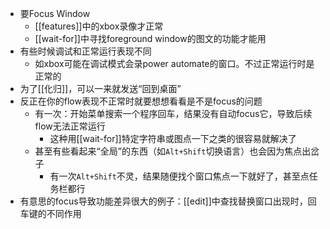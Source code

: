 - 要Focus Window
  - [[features]]中的xbox录像才正常
  - [[wait-for]]中寻找foreground window的图文的功能才能用
- 有些时候调试和正常运行表现不同
  - 如xbox可能在调试模式会录power automate的窗口。不过正常运行时是正常的
- 为了[[化归]]，可以一来就发送“回到桌面”
- 反正在你的flow表现不正常时就要想想看看是不是focus的问题
  - 有一次：开始菜单搜索一个程序回车，结果没有自动focus它，导致后续flow无法正常运行
    - 这种用[[wait-for]]特定字符串或图点一下之类的很容易就解决了
  - 甚至有些看起来“全局”的东西（如`Alt+Shift`切换语言）也会因为焦点出岔子
    - 有一次`Alt+Shift`不灵，结果随便找个窗口焦点一下就好了，甚至点任务栏都行
- 有意思的focus导致功能差异很大的例子：[[edit]]中查找替换窗口出现时，回车键的不同作用